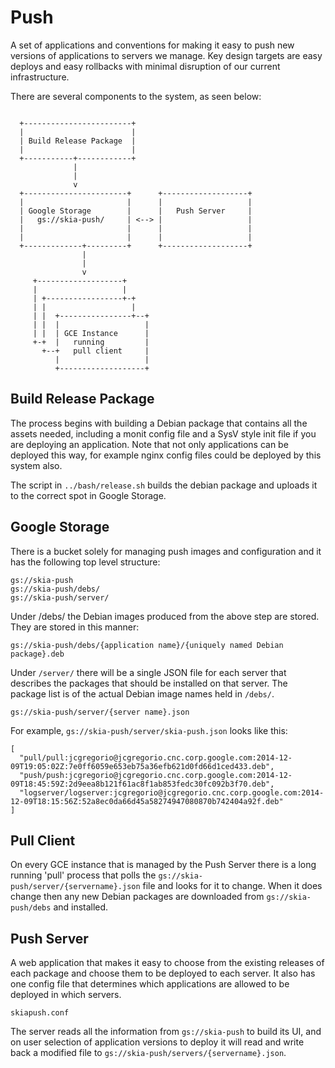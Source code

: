 Push
====

A set of applications and conventions for making it easy to push
new versions of applications to servers we manage. Key design targets
are easy deploys and easy rollbacks with minimal disruption of our
current infrastructure.

There are several components to the system, as seen below:

```

  +------------------------+
  |                        |
  | Build Release Package  |
  |                        |
  +-----------+------------+
              |
              |
              v
  +-----------------------+      +-------------------+
  |                       |      |                   |
  | Google Storage        |      |   Push Server     |
  |   gs://skia-push/     | <--> |                   |
  |                       |      |                   |
  |                       |      |                   |
  +-------------+---------+      +-------------------+
                |
                |
                v
     +-------------------+
     |                   |
     | +-----------------+-+
     | |                   |
     | |  +----------------+--+
     | |  |                   |
     | |  | GCE Instance      |
     +-+  |   running         |
       +--+   pull client     |
          |                   |
          +-------------------+

```

Build Release Package
---------------------

The process begins with building a Debian package that contains all the assets
needed, including a monit config file and a SysV style init file if you are
deploying an application. Note that not only applications can be deployed this
way, for example nginx config files could be deployed by this system also.

The script in `../bash/release.sh` builds the debian package and uploads it to
the correct spot in Google Storage.


Google Storage
--------------

There is a bucket solely for managing push images and configuration and it has
the following top level structure:

    gs://skia-push
    gs://skia-push/debs/
    gs://skia-push/server/

Under /debs/ the Debian images produced from the above step are stored. They are stored
in this manner:

    gs://skia-push/debs/{application name}/{uniquely named Debian package}.deb

Under `/server/` there will be a single JSON file for each server that describes the packages
that should be installed on that server. The package list is of the actual Debian
image names held in `/debs/`.

    gs://skia-push/server/{server name}.json

For example, `gs://skia-push/server/skia-push.json` looks like this:

    [
      "pull/pull:jcgregorio@jcgregorio.cnc.corp.google.com:2014-12-09T19:05:02Z:7e0ff6059e653eb75a36efb621d0fd66d1ced433.deb",
      "push/push:jcgregorio@jcgregorio.cnc.corp.google.com:2014-12-09T18:45:59Z:2d9eea8b121f61ac8f1ab853fedc30fc092b3f70.deb",
      "logserver/logserver:jcgregorio@jcgregorio.cnc.corp.google.com:2014-12-09T18:15:56Z:52a8ec0da66d45a58274947080870b742404a92f.deb"
    ]


Pull Client
-----------

On every GCE instance that is managed by the Push Server there is a long running 'pull' process
that polls the `gs://skia-push/server/{servername}.json` file and looks for it to change. When it
does change then any new Debian packages are downloaded from `gs://skia-push/debs` and installed.

Push Server
-----------

A web application that makes it easy to choose from the existing releases of
each package and choose them to be deployed to each server. It also has one
config file that determines which applications are allowed to be deployed in
which servers.

    skiapush.conf

The server reads all the information from `gs://skia-push` to build its UI, and on user selection of application
versions to deploy it will read and write back a modified file to `gs://skia-push/servers/{servername}.json`.

